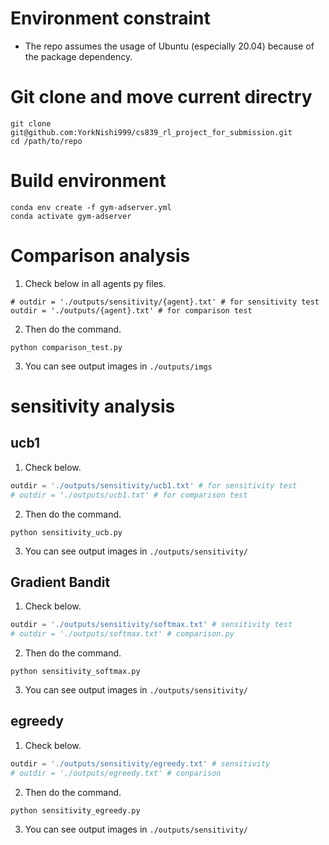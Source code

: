 # Environment constraint
- The repo assumes the usage of Ubuntu (especially 20.04) because of the package dependency.

# Git clone and move current directry
```
git clone git@github.com:YorkNishi999/cs839_rl_project_for_submission.git
cd /path/to/repo
```

# Build environment

```
conda env create -f gym-adserver.yml
conda activate gym-adserver
```

# Comparison analysis
1. Check below in all agents py files.
```
# outdir = './outputs/sensitivity/{agent}.txt' # for sensitivity test
outdir = './outputs/{agent}.txt' # for comparison test
```
2. Then do the command.
```
python comparison_test.py
```
3. You can see output images in `./outputs/imgs`

# sensitivity analysis
## ucb1
1. Check below.
```gym_adserver/agents/ucb1_agent.py
outdir = './outputs/sensitivity/ucb1.txt' # for sensitivity test
# outdir = './outputs/ucb1.txt' # for comparison test
```
2. Then do the command.
```
python sensitivity_ucb.py
```
3. You can see output images in `./outputs/sensitivity/`


## Gradient Bandit
1. Check below.
```gym_adserver/agents/softmax_agent.py
outdir = './outputs/sensitivity/softmax.txt' # sensitivity test
# outdir = './outputs/softmax.txt' # comparison.py
```
2. Then do the command.
```
python sensitivity_softmax.py
```
3. You can see output images in `./outputs/sensitivity/`

## egreedy
1. Check below.
```gym_adserver/agents/epsilon_greedy_agent.py
outdir = './outputs/sensitivity/egreedy.txt' # sensitivity 
# outdir = './outputs/egreedy.txt' # conparison
```
2. Then do the command.
```
python sensitivity_egreedy.py
```
3. You can see output images in `./outputs/sensitivity/`

